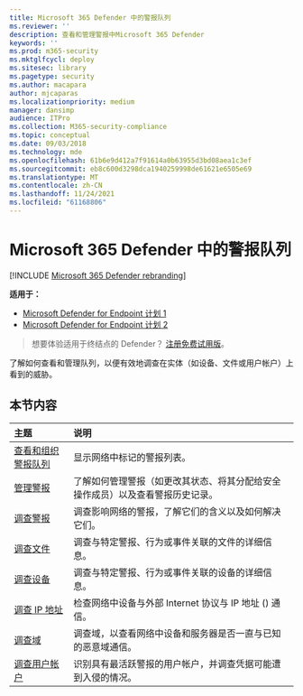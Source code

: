 ```yaml
---
title: Microsoft 365 Defender 中的警报队列
ms.reviewer: ''
description: 查看和管理警报中Microsoft 365 Defender
keywords: ''
ms.prod: m365-security
ms.mktglfcycl: deploy
ms.sitesec: library
ms.pagetype: security
ms.author: macapara
author: mjcaparas
ms.localizationpriority: medium
manager: dansimp
audience: ITPro
ms.collection: M365-security-compliance
ms.topic: conceptual
ms.date: 09/03/2018
ms.technology: mde
ms.openlocfilehash: 61b6e9d412a7f91614a0b63955d3bd08aea1c3ef
ms.sourcegitcommit: eb8c600d3298dca1940259998de61621e6505e69
ms.translationtype: MT
ms.contentlocale: zh-CN
ms.lasthandoff: 11/24/2021
ms.locfileid: "61168806"
---
```

# <a name="alerts-queue-in-microsoft-365-defender"></a>Microsoft 365 Defender 中的警报队列

[!INCLUDE [Microsoft 365 Defender rebranding](../../includes/microsoft-defender.md)]

**适用于：**
- [Microsoft Defender for Endpoint 计划 1](https://go.microsoft.com/fwlink/p/?linkid=2154037)
- [Microsoft Defender for Endpoint 计划 2](https://go.microsoft.com/fwlink/p/?linkid=2154037)

> 想要体验适用于终结点的 Defender？ [注册免费试用版](https://signup.microsoft.com/create-account/signup?products=7f379fee-c4f9-4278-b0a1-e4c8c2fcdf7e&ru=https://aka.ms/MDEp2OpenTrial?ocid=docs-wdatp-exposedapis-abovefoldlink)。

了解如何查看和管理队列，以便有效地调查在实体（如设备、文件或用户帐户）上看到的威胁。

## <a name="in-this-section"></a>本节内容

主题|说明
:---|:---
[查看和组织警报队列](alerts-queue.md)|显示网络中标记的警报列表。
[管理警报](manage-alerts.md)|了解如何管理警报（如更改其状态、将其分配给安全操作成员）以及查看警报历史记录。
[调查警报](investigate-alerts.md)|调查影响网络的警报，了解它们的含义以及如何解决它们。
[调查文件](investigate-files.md)|调查与特定警报、行为或事件关联的文件的详细信息。
[调查设备](investigate-machines.md)|调查与特定警报、行为或事件关联的设备的详细信息。
[调查 IP 地址](investigate-ip.md)|检查网络中设备与外部 Internet 协议与 IP 地址 () 通信。
[调查域](investigate-domain.md)|调查域，以查看网络中设备和服务器是否一直与已知的恶意域通信。
[调查用户帐户](investigate-user.md)|识别具有最活跃警报的用户帐户，并调查凭据可能遭到入侵的情况。
